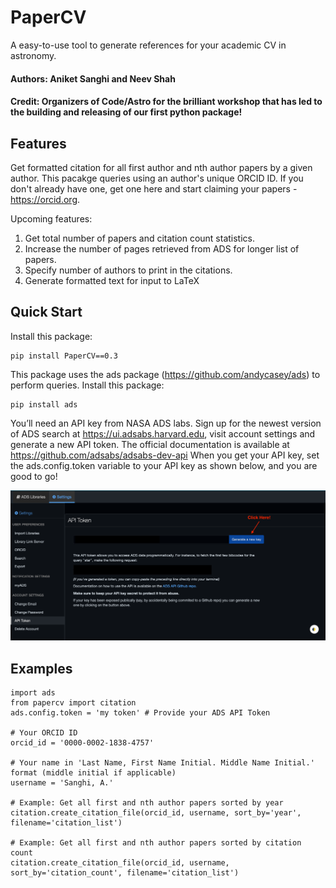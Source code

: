 # PaperCV
A easy-to-use tool to generate references for your academic CV in astronomy.
#### Authors: Aniket Sanghi and Neev Shah
#### Credit: Organizers of Code/Astro for the brilliant workshop that has led to the building and releasing of our first python package!

## Features
Get formatted citation for all first author and nth author papers by a given author. This pacakge queries using an author's unique ORCID ID. If you don't already have one, get one here and start claiming your papers - https://orcid.org.

Upcoming features:
1. Get total number of papers and citation count statistics.
2. Increase the number of pages retrieved from ADS for longer list of papers. 
3. Specify number of authors to print in the citations.
4. Generate formatted text for input to LaTeX

## Quick Start
Install this package:
   
    pip install PaperCV==0.3
    
This package uses the ads package (https://github.com/andycasey/ads) to perform queries. Install this package:

    pip install ads
                
You’ll need an API key from NASA ADS labs. Sign up for the newest version of ADS search at https://ui.adsabs.harvard.edu, visit account settings and generate a new API token. The official documentation is available at https://github.com/adsabs/adsabs-dev-api
When you get your API key, set the ads.config.token variable to your API key as shown below, and you are good to go!

![alt text](img.jpg?raw=true)

## Examples
        
    import ads
    from papercv import citation
    ads.config.token = 'my token' # Provide your ADS API Token
        
    # Your ORCID ID
    orcid_id = '0000-0002-1838-4757'
    
    # Your name in 'Last Name, First Name Initial. Middle Name Initial.' format (middle initial if applicable)
    username = 'Sanghi, A.' 
    
    # Example: Get all first and nth author papers sorted by year
    citation.create_citation_file(orcid_id, username, sort_by='year', filename='citation_list')
    
    # Example: Get all first and nth author papers sorted by citation count
    citation.create_citation_file(orcid_id, username, sort_by='citation_count', filename='citation_list')
   
   
